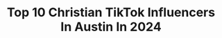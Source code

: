 ---
title: Top 10 Christian TikTok Influencers In Austin In 2024
description: >-
  Find top christian TikTok influencers in Austin in 2024. Most popular hashtags: #christian #jesus #duet #fyp.
platform: TikTok
hits: 62
text_top: Analyze the most popular TikTok profiles on inBeat.
text_bottom: Our search engine has 62 TikTok influencers like this in Austin, United States for you to collaborate.
profiles:
  - username: "chickensoldier"
    fullname: >-
      Kyle
    bio: >-
      On a Journey to inspire a Nation 🇺🇸 And to share Jesus along the way 🙏
    location: "United States"
    followers: 40800
    engagement: 1727
    commentsToLikes: 0.043172
    id: ckb9p5celjvi40j23xm9sa151
    verified: false
    hashtags: "#fitness, #kag, #epic, #comedy"
  - username: "live4chr1st"
    fullname: >-
      Chris Ullery
    bio: >-
      Christian • Husband • Father Trust God Proverbs 3:5-6 To donate click below ⬇️
    location: "United States"
    followers: 103000
    engagement: 820
    commentsToLikes: 0.116864
    id: ck931ik3yeuo20j78o4ucc7g0
    verified: false
    hashtags: "#stitch, #wwe, #duet, #christiantiktok"
  - username: "austinlhsteinfeld"
    fullname: >-
      Austin Hardesty
    bio: >-
      Christian ✝ comedic 20yr funny expressions James 4:17
    location: "United States"
    followers: 3797
    engagement: 1102
    commentsToLikes: 0.165204
    id: ck9noo6ahuxzt0j78u9ezledu
    verified: false
    hashtags: "#jesus, #lesson, #part2, #trans"
  - username: "hoe_ny"
    fullname: >-
      Honey
    bio: >-
      Name: honey🤣 Age: 16😻✨😇 Pronouns: they/she🤪🤩 Christian 🥳 Barbra simp 😍
    location: "United States"
    followers: 26800
    engagement: 2629
    commentsToLikes: 0.077831
    id: ckdcko5vwmpsm0j23pex4oa05
    verified: false
    hashtags: "#yumeko, #toiletboundhanakokun, #hanakokun, #monokumacosplay"
  - username: "austin_klesath2"
    fullname: >-
      Austin Klesath
    bio: >-
      I’m just a God loving, kind hearted kind trying to stay positive 😀😀
    location: "United States"
    followers: 70800
    engagement: 2358
    commentsToLikes: 0.038929
    id: ckcpqqgxjk8bc0j23udr5yuym
    verified: false
    hashtags: "#christian, #learnontiktok, #share, #onecommunity"
  - username: "jlaw"
    fullname: >-
      JLaw Austin ✪
    bio: >-
      I love God, Music, Power Rangers, Anime, and pretty much anything nerdy. 19✨
    location: "United States"
    followers: 410800
    engagement: 2242
    commentsToLikes: 0.041822
    id: ck8qmxss9s4qd0j78x4xb2e2k
    verified: false
    hashtags: "#christian, #foryou, #duet, #foryoupage"
  - username: "austinnicholson16"
    fullname: >-
      Austin Nicholson
    bio: >-
      
    location: "United States"
    followers: 6092
    engagement: 1320
    commentsToLikes: 0.016908
    id: ckbki0mg2a75g0j23l0wuypeu
    verified: false
    hashtags: "#funny, #brother, #christian, #mad"
  - username: "melaniebaker06"
    fullname: >-
      Melanie Baker
    bio: >-
      19 ✞ | 2 Timothy 4:7 | ✞ ✞ | 𝖩𝖾𝗌𝗎𝗌 𝗂𝗌 𝖪𝗂𝗇𝗀 | ✞ | CEO of Face zoom |
    location: "United States"
    followers: 134600
    engagement: 2239
    commentsToLikes: 0.058373
    id: ckdhiedruyipt0j23z2bl8y5y
    verified: false
    hashtags: "#christian, #fyp, #shadowandbone, #foryou"
  - username: "treston.henderson"
    fullname: >-
      Treston Henderson
    bio: >-
      Insta: Treston.Henderson Musical Theatre 🤩🎊🎭
    location: "United States"
    followers: 20500
    engagement: 1334
    commentsToLikes: 0.048668
    id: ckdi70ng58qmf0j23r1cnpwz0
    verified: false
    hashtags: "#funny, #gospelsinging, #love, #duet"
  - username: "emilymikus_"
    fullname: >-
      emily mikus 
    bio: >-
      Jesus loves you more than anyone on this earth ever could!
    location: "United States"
    followers: 73700
    engagement: 1773
    commentsToLikes: 0.018430
    id: cka9spag7ahai0i7824ax53j1
    verified: false
    hashtags: "#trending, #geicolipsync, #christian, #jesus"
---
